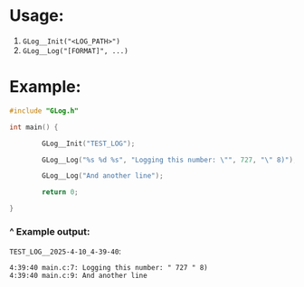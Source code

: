 # Usage:
1) `GLog__Init("<LOG_PATH>")`
2) `GLog__Log("[FORMAT]", ...)`

# Example:
```c
#include "GLog.h"

int main() {

        GLog__Init("TEST_LOG");

        GLog__Log("%s %d %s", "Logging this number: \"", 727, "\" 8)");

        GLog__Log("And another line");

        return 0;

}
```

### ^ Example output:
`TEST_LOG__2025-4-10_4-39-40`:
```
4:39:40 main.c:7: Logging this number: " 727 " 8)
4:39:40 main.c:9: And another line

```
